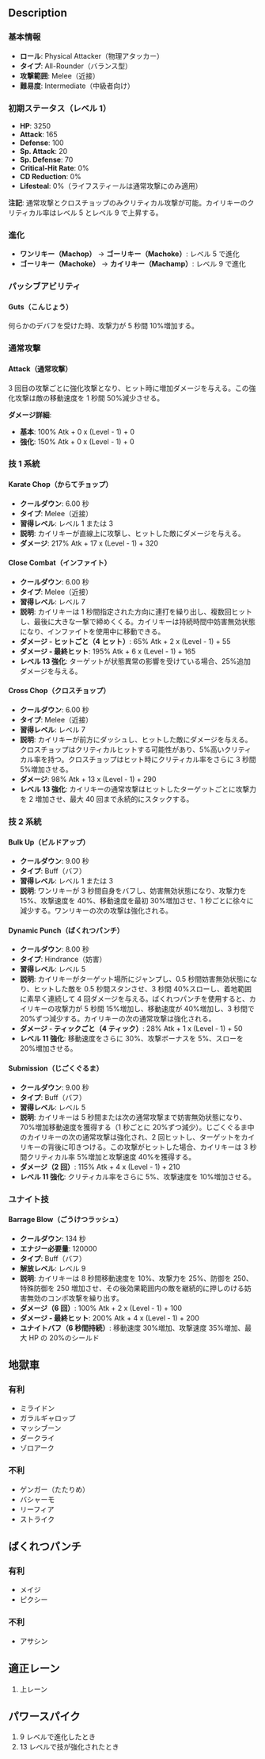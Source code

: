 ## Description

### 基本情報

- **ロール**: Physical Attacker（物理アタッカー）
- **タイプ**: All-Rounder（バランス型）
- **攻撃範囲**: Melee（近接）
- **難易度**: Intermediate（中級者向け）

### 初期ステータス（レベル 1）

- **HP**: 3250
- **Attack**: 165
- **Defense**: 100
- **Sp. Attack**: 20
- **Sp. Defense**: 70
- **Critical-Hit Rate**: 0%
- **CD Reduction**: 0%
- **Lifesteal**: 0%（ライフスティールは通常攻撃にのみ適用）

**注記**: 通常攻撃とクロスチョップのみクリティカル攻撃が可能。カイリキーのクリティカル率はレベル 5 とレベル 9 で上昇する。

### 進化

- **ワンリキー（Machop）** → **ゴーリキー（Machoke）**: レベル 5 で進化
- **ゴーリキー（Machoke）** → **カイリキー（Machamp）**: レベル 9 で進化

### パッシブアビリティ

#### Guts（こんじょう）

何らかのデバフを受けた時、攻撃力が 5 秒間 10%増加する。

### 通常攻撃

#### Attack（通常攻撃）

3 回目の攻撃ごとに強化攻撃となり、ヒット時に増加ダメージを与える。この強化攻撃は敵の移動速度を 1 秒間 50%減少させる。

**ダメージ詳細**:

- **基本**: 100% Atk + 0 x (Level - 1) + 0
- **強化**: 150% Atk + 0 x (Level - 1) + 0

### 技 1 系統

#### Karate Chop（からてチョップ）

- **クールダウン**: 6.00 秒
- **タイプ**: Melee（近接）
- **習得レベル**: レベル 1 または 3
- **説明**: カイリキーが直線上に攻撃し、ヒットした敵にダメージを与える。
- **ダメージ**: 217% Atk + 17 x (Level - 1) + 320

#### Close Combat（インファイト）

- **クールダウン**: 6.00 秒
- **タイプ**: Melee（近接）
- **習得レベル**: レベル 7
- **説明**: カイリキーは 1 秒間指定された方向に連打を繰り出し、複数回ヒットし、最後に大きな一撃で締めくくる。カイリキーは持続時間中妨害無効状態になり、インファイトを使用中に移動できる。
- **ダメージ - ヒットごと（4 ヒット）**: 65% Atk + 2 x (Level - 1) + 55
- **ダメージ - 最終ヒット**: 195% Atk + 6 x (Level - 1) + 165
- **レベル 13 強化**: ターゲットが状態異常の影響を受けている場合、25%追加ダメージを与える。

#### Cross Chop（クロスチョップ）

- **クールダウン**: 6.00 秒
- **タイプ**: Melee（近接）
- **習得レベル**: レベル 7
- **説明**: カイリキーが前方にダッシュし、ヒットした敵にダメージを与える。クロスチョップはクリティカルヒットする可能性があり、5%高いクリティカル率を持つ。クロスチョップはヒット時にクリティカル率をさらに 3 秒間 5%増加させる。
- **ダメージ**: 98% Atk + 13 x (Level - 1) + 290
- **レベル 13 強化**: カイリキーの通常攻撃はヒットしたターゲットごとに攻撃力を 2 増加させ、最大 40 回まで永続的にスタックする。

### 技 2 系統

#### Bulk Up（ビルドアップ）

- **クールダウン**: 9.00 秒
- **タイプ**: Buff（バフ）
- **習得レベル**: レベル 1 または 3
- **説明**: ワンリキーが 3 秒間自身をバフし、妨害無効状態になり、攻撃力を 15%、攻撃速度を 40%、移動速度を最初 30%増加させ、1 秒ごとに徐々に減少する。ワンリキーの次の攻撃は強化される。

#### Dynamic Punch（ばくれつパンチ）

- **クールダウン**: 8.00 秒
- **タイプ**: Hindrance（妨害）
- **習得レベル**: レベル 5
- **説明**: カイリキーがターゲット場所にジャンプし、0.5 秒間妨害無効状態になり、ヒットした敵を 0.5 秒間スタンさせ、3 秒間 40%スローし、着地範囲に素早く連続して 4 回ダメージを与える。ばくれつパンチを使用すると、カイリキーの攻撃力が 5 秒間 15%増加し、移動速度が 40%増加し、3 秒間で 20%ずつ減少する。カイリキーの次の通常攻撃は強化される。
- **ダメージ - ティックごと（4 ティック）**: 28% Atk + 1 x (Level - 1) + 50
- **レベル 11 強化**: 移動速度をさらに 30%、攻撃ボーナスを 5%、スローを 20%増加させる。

#### Submission（じごくぐるま）

- **クールダウン**: 9.00 秒
- **タイプ**: Buff（バフ）
- **習得レベル**: レベル 5
- **説明**: カイリキーは 5 秒間または次の通常攻撃まで妨害無効状態になり、70%増加移動速度を獲得する（1 秒ごとに 20%ずつ減少）。じごくぐるま中のカイリキーの次の通常攻撃は強化され、2 回ヒットし、ターゲットをカイリキーの背後に叩きつける。この攻撃がヒットした場合、カイリキーは 3 秒間クリティカル率 5%増加と攻撃速度 40%を獲得する。
- **ダメージ（2 回）**: 115% Atk + 4 x (Level - 1) + 210
- **レベル 11 強化**: クリティカル率をさらに 5%、攻撃速度を 10%増加させる。

### ユナイト技

#### Barrage Blow（ごうけつラッシュ）

- **クールダウン**: 134 秒
- **エナジー必要量**: 120000
- **タイプ**: Buff（バフ）
- **解放レベル**: レベル 9
- **説明**: カイリキーは 8 秒間移動速度を 10%、攻撃力を 25%、防御を 250、特殊防御を 250 増加させ、その後効果範囲内の敵を継続的に押しのける妨害無効のコンボ攻撃を繰り出す。
- **ダメージ（6 回）**: 100% Atk + 2 x (Level - 1) + 100
- **ダメージ - 最終ヒット**: 200% Atk + 4 x (Level - 1) + 200
- **ユナイトバフ（6 秒間持続）**: 移動速度 30%増加、攻撃速度 35%増加、最大 HP の 20%のシールド

## 地獄車

### 有利

- ミライドン
- ガラルギャロップ
- マッシブーン
- ダークライ
- ゾロアーク

### 不利

- ゲンガー（たたりめ）
- バシャーモ
- リーフィア
- ストライク

## ばくれつパンチ

### 有利

- メイジ
- ピクシー

### 不利

- アサシン

## 適正レーン

1. 上レーン

## パワースパイク

1. 9 レベルで進化したとき
2. 13 レベルで技が強化されたとき
